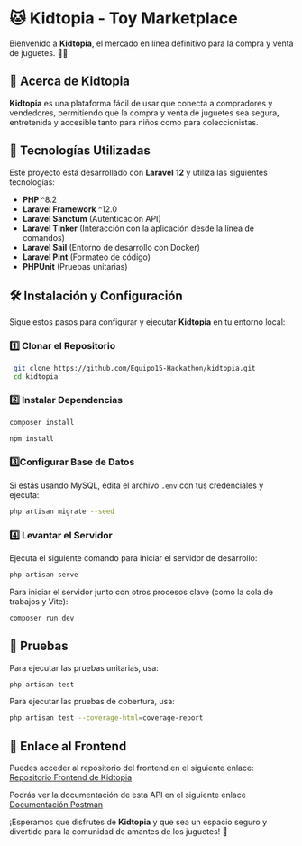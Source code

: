 # 🐱 Kidtopia - Toy Marketplace

Bienvenido a **Kidtopia**, el mercado en línea definitivo para la compra y venta de juguetes. 🎠🏪

## 🌟 Acerca de Kidtopia

**Kidtopia** es una plataforma fácil de usar que conecta a compradores y vendedores, permitiendo que la compra y venta de juguetes sea segura, entretenida y accesible tanto para niños como para coleccionistas.

## 🚀 Tecnologías Utilizadas

Este proyecto está desarrollado con **Laravel 12** y utiliza las siguientes tecnologías:

- **PHP** ^8.2
- **Laravel Framework** ^12.0
- **Laravel Sanctum** (Autenticación API)
- **Laravel Tinker** (Interacción con la aplicación desde la línea de comandos)
- **Laravel Sail** (Entorno de desarrollo con Docker)
- **Laravel Pint** (Formateo de código)
- **PHPUnit** (Pruebas unitarias)


## 🛠 Instalación y Configuración

Sigue estos pasos para configurar y ejecutar **Kidtopia** en tu entorno local:

### 1️⃣ Clonar el Repositorio
```bash
 git clone https://github.com/Equipo15-Hackathon/kidtopia.git
 cd kidtopia
```

### 2️⃣ Instalar Dependencias
```bash
composer install
```

```bash
npm install
```

###  3️⃣Configurar Base de Datos
Si estás usando MySQL, edita el archivo `.env` con tus credenciales y ejecuta:
```bash
php artisan migrate --seed
```

### 4️⃣ Levantar el Servidor
Ejecuta el siguiente comando para iniciar el servidor de desarrollo:
```bash
php artisan serve
```
Para iniciar el servidor junto con otros procesos clave (como la cola de trabajos y Vite):
```bash
composer run dev
```

## 🧪 Pruebas
Para ejecutar las pruebas unitarias, usa:
```bash
php artisan test
```

Para ejecutar las pruebas de cobertura, usa:
```bash
php artisan test --coverage-html=coverage-report
```

## 🎨 Enlace al Frontend
Puedes acceder al repositorio del frontend en el siguiente enlace:
[Repositorio Frontend de Kidtopia](https://github.com/Equipo15-Hackathon/fronted-Kidtopia.git)

Podrás ver la documentación de esta API en el siguiente enlace 
[Documentación Postman](https://documenter.getpostman.com/view/40986713/2sAYkErfdU)


¡Esperamos que disfrutes de **Kidtopia** y que sea un espacio seguro y divertido para la comunidad de amantes de los juguetes! 🎉
